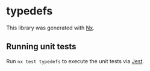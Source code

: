 # typedefs

This library was generated with [Nx](https://nx.dev).

## Running unit tests

Run `nx test typedefs` to execute the unit tests via [Jest](https://jestjs.io).

